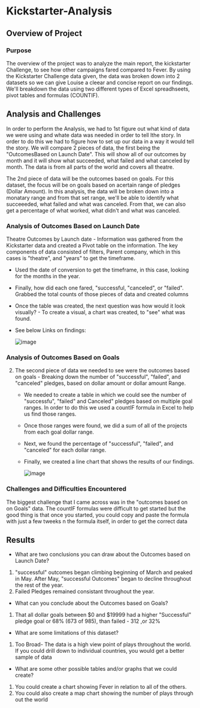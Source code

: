 # Kickstarter-Analysis

## Overview of Project

### Purpose
  The overview of the project was to analyze the main report, the kickstarter Challenge, to see how other campaigns fared compared to Fever. By using the Kickstarter Challenge data given, the data was broken down into 2 datasets so we can give Louise a cleear and concise report on our findings. We'll breakdown the data using two different types of Excel spreadhseets, pivot tables and formulas (COUNTIF).

## Analysis and Challenges

  In order to perform the Analysis, we had to 1st figure out what kind of data we were using and whate data was needed in order to tell lthe story. In order to do this we had to figure how to set up our data in a way it would tell the story.  We will compare 2 pieces of data, the first being the "OutcomesBased on Launch Date".  This will show all of our outcomes by month and it will show what succeeded, what failed and what canceled by month.  The data is from all parts of the world and covers all theatre.
  
  The 2nd piece of data will be the outcomes based on goals.  For this dataset, the focus will be on goals based on acertain range of pledges (Dollar Amount).  In this analysis, the data will be broken down into a monatary range and from that set range, we'll be able to identify what succeeeded, what failed and what was canceled.  From that, we can also get a percentage of what worked, what didn't and what was canceled.
 
 
  

### Analysis of Outcomes Based on Launch Date

 Theatre Outcomes by Launch date - Information was gathered from the Kickstarter data and created a Pivot table on the information. The key components of data consisted of filters, Parent company, which in this cases is "theatre", and "years" to get the timeframe.
   -   Used the date of conversion to get the timeframe, in this case, looking for the months in the year. 
   -  Finally, how did each one fared, "successful, "canceled", or "failed". Grabbed the total counts of those pieces of data and created columns
   - Once the table was created, the next question was how would it look visually? - To create a visual, a chart was created, to "see" what was found.
   -  See below Links on findings:
    
    
 
        ![image](https://user-images.githubusercontent.com/94253815/143725091-1ffe87a2-adf2-4426-bf33-e58c4b724a85.png)




    
    
 
 
    
 

### Analysis of Outcomes Based on Goals

2. The second piece of data we needed to see were the outcomes based on goals - Breaking down the number of "successful", "failed", and "canceled" pledges, based on dollar amount or dollar amount Range.
    - We needed to create a table in which we could see the number of "successfu", "failed" and Canceled" pledges based on multiple goal ranges.  In order to do this we used a countIF formula in Excel to help us find those ranges.
    - Once those ranges were found, we did a sum of all of the projects from each goal dollar range.
    -  Next, we found the percentage of "successful", "failed", and "canceled" for each dollar range.
    - Finally, we created a line chart that shows the results of our findings.
    
    
        ![image](https://user-images.githubusercontent.com/94253815/143725046-625f33e7-bfab-4755-bf2e-64729ee0a80e.png)
    
    
    
    
   
    
### Challenges and Difficulties Encountered

The biggest challenge that I came across was in the "outcomes based on on Goals" data.  The countIF formulas were difficult to get started but the good thing is that once you started, you could copy and paste the formula with just a few tweeks n the formula itself, in order to get the correct data

## Results

- What are two conclusions you can draw about the Outcomes based on Launch Date?

 1. "successful" outcomes began climbing beginning of March and peaked in May. After May, "successful Outcomes" began to decline throughout the rest of the year.
 2. Failed Pledges remained consistant throughout the year.

- What can you conclude about the Outcomes based on Goals?
 1. That all dollar goals between $0 and $19999 had a higher "Successful" pledge goal or 68% (673 of 985), than failed - 312 ,or 32%

- What are some limitations of this dataset?
 1. Too Broad-  The data is a high view point of plays throughout the world.  If you could drill down to individual countries, you would get a better sample of data

- What are some other possible tables and/or graphs that we could create?
 1. You could create a chart showing Fever in relation to all of the others.  
 2. You could also create a map chart showing the number of plays through out the world
